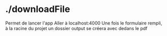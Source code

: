 # ./downloadFile
Permet de lancer l'app
Aller à localhost:4000
Une fois le formulaire rempli, à la racine du projet un dossier output se créera avec dedans le pdf
